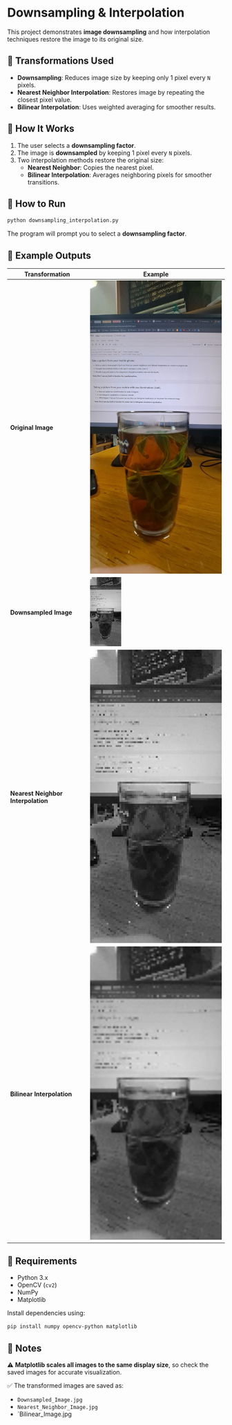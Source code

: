 # Downsampling & Interpolation

This project demonstrates **image downsampling** and how interpolation techniques restore the image to its original size.

## 🔹 Transformations Used
- **Downsampling**: Reduces image size by keeping only 1 pixel every `N` pixels.
- **Nearest Neighbor Interpolation**: Restores image by repeating the closest pixel value.
- **Bilinear Interpolation**: Uses weighted averaging for smoother results.

## 🚀 How It Works
1. The user selects a **downsampling factor**.
2. The image is **downsampled** by keeping 1 pixel every `N` pixels.
3. Two interpolation methods restore the original size:
   - **Nearest Neighbor**: Copies the nearest pixel.
   - **Bilinear Interpolation**: Averages neighboring pixels for smoother transitions.

## 📌 How to Run
```bash
python downsampling_interpolation.py
```
The program will prompt you to select a **downsampling factor**.

## 📸 Example Outputs
| Transformation | Example |
|---------------|---------|
| **Original Image** | ![Downsampled](Images/Original.jpg) |
| **Downsampled Image** | ![Downsampled](Images/Downsampled.jpg) |
| **Nearest Neighbor Interpolation** | ![Nearest](Images/Nearest_Neighbor.jpg) |
| **Bilinear Interpolation** | ![Bilinear](Images/Bilinear.jpg) |

## 📌 Requirements
- Python 3.x
- OpenCV (`cv2`)
- NumPy
- Matplotlib

Install dependencies using:
```bash
pip install numpy opencv-python matplotlib
```

## 📝 Notes
⚠ **Matplotlib scales all images to the same display size**, so check the saved images for accurate visualization.

✅ The transformed images are saved as:
- `Downsampled_Image.jpg`
- `Nearest_Neighbor_Image.jpg`
- `Bilinear_Image.jpg